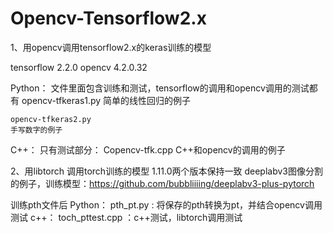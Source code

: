 # Opencv-Tensorflow2.x
1、用opencv调用tensorflow2.x的keras训练的模型

  tensorflow 2.2.0
  opencv 4.2.0.32

  Python：
    文件里面包含训练和测试，tensorflow的调用和opencv调用的测试都有
    opencv-tfkeras1.py
    简单的线性回归的例子

    opencv-tfkeras2.py
    手写数字的例子

  C++：
    只有测试部分：
    Copencv-tfk.cpp
    C++和opencv的调用的例子
  
  
2、用libtorch 调用torch训练的模型
  1.11.0两个版本保持一致
  deeplabv3图像分割的例子，训练模型：https://github.com/bubbliiiing/deeplabv3-plus-pytorch

  训练pth文件后
  Python：
     pth_pt.py : 将保存的pth转换为pt，并结合opencv调用测试
  c++：
     toch_pttest.cpp ：c++测试，libtorch调用测试

